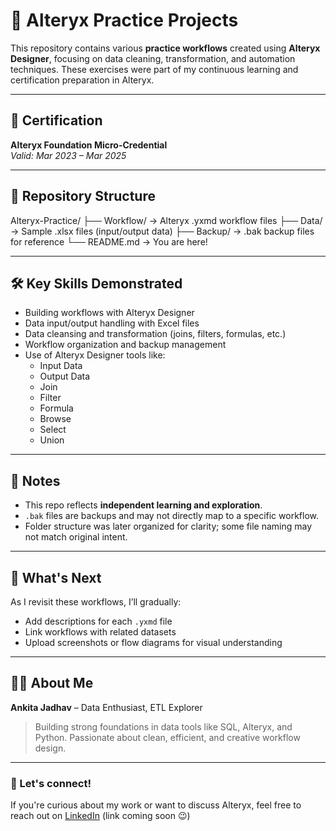 # 🧩 Alteryx Practice Projects 

This repository contains various **practice workflows** created using **Alteryx Designer**, focusing on data cleaning, transformation, and automation techniques. These exercises were part of my continuous learning and certification preparation in Alteryx.

---

## 🏅 Certification

**Alteryx Foundation Micro-Credential**  
_Valid: Mar 2023 – Mar 2025_

---

## 📁 Repository Structure

Alteryx-Practice/
├── Workflow/ → Alteryx .yxmd workflow files
├── Data/ → Sample .xlsx files (input/output data)
├── Backup/ → .bak backup files for reference
└── README.md → You are here!


---

## 🛠️ Key Skills Demonstrated

- Building workflows with Alteryx Designer
- Data input/output handling with Excel files
- Data cleansing and transformation (joins, filters, formulas, etc.)
- Workflow organization and backup management
- Use of Alteryx Designer tools like:
  - Input Data
  - Output Data
  - Join
  - Filter
  - Formula
  - Browse
  - Select
  - Union

---

## 📌 Notes

- This repo reflects **independent learning and exploration**.
- `.bak` files are backups and may not directly map to a specific workflow.
- Folder structure was later organized for clarity; some file naming may not match original intent.

---

## 🚀 What's Next

As I revisit these workflows, I’ll gradually:
- Add descriptions for each `.yxmd` file  
- Link workflows with related datasets  
- Upload screenshots or flow diagrams for visual understanding

---

## 🙋‍♀️ About Me

**Ankita Jadhav** – Data Enthusiast, ETL Explorer  
> Building strong foundations in data tools like SQL, Alteryx, and Python. Passionate about clean, efficient, and creative workflow design.

---

### 💬 Let's connect!

If you're curious about my work or want to discuss Alteryx, feel free to reach out on [LinkedIn](#) (link coming soon 😉)

